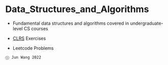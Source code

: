 # Data_Structures_and_Algorithms

- Fundamental data structures and algorithms covered in undergraduate-level CS courses

- [CLRS](https://www.amazon.com/Introduction-Algorithms-3rd-MIT-Press/dp/0262033844) Exercises

- Leetcode Problems

`ⓒ Jun Wang 2022`
